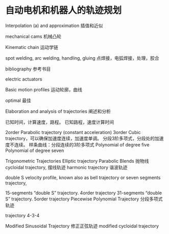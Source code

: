 # 自动电机和机器人的轨迹规划


Interpolation (a) and approximation 插值和近似


mechanical cams 机械凸轮

Kinematic chain 运动学链

spot welding, arc welding, handling, gluing 点焊接，电弧焊接，处理，胶合

bibliography 参考书目

electric actuators

Basic motion profiles 运动轮廓，曲线

optimal 最佳

Elaboration and analysis of trajectories 阐述和分析


已知时间，计算速度，路程。
已知路程，速度计算时间

2order Parabolic trajectory (constant acceleration)
3order  Cubic trajectory，可以确保加速度连续，加速度单调。
分段3阶多项式，分段处的加速度不连续。
样条曲线：分段连续的3阶多项式
Polynomial of degree five
Polynomial of degree seven

Trigonometric Trajectories
Elliptic trajectory
Parabolic Blends 抛物线
cycloidal trajectory,  摆线轨迹
harmonic trajectory 谐波轨迹

double S velocity profile, known also as bell trajectory or
seven segments trajectory,

15-segments “double S” trajectory. 4order  trajectory
31-segments “double S” trajectory. 5order  trajectory
Piecewise Polynomial Trajectory 分段多项式轨迹



trajectory 4-3-4

Modified Sinusoidal Trajectory 修正正弦轨迹
modified cycloidal trajectory